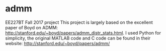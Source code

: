 # admm
EE227BT Fall 2017 project
This project is largely based on the excellent paper of Boyd on ADMM:
http://stanford.edu/~boyd/papers/admm_distr_stats.html.
I used Python for simplicity, the original MATLAB code and C code can be found in their website:
http://stanford.edu/~boyd/papers/admm/
